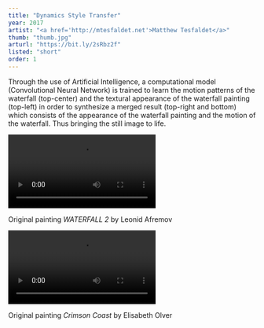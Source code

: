 ```yaml
---
title: "Dynamics Style Transfer"
year: 2017
artist: "<a href='http://mtesfaldet.net'>Matthew Tesfaldet</a>"
thumb: "thumb.jpg"
arturl: "https://bit.ly/2sRbz2f"
listed: "short"
order: 1
---
```


Through the use of Artificial Intelligence, a computational model
(Convolutional Neural Network) is trained to learn the motion patterns of the
waterfall (top-center) and the textural appearance of the waterfall painting
(top-left) in order to synthesize a merged result (top-right and bottom) which
consists of the appearance of the waterfall painting and the motion of the
waterfall. Thus bringing the still image to life.

<video loop autoplay src='video1.mp4' ></video>

Original painting *WATERFALL 2* by Leonid Afremov

<video loop autoplay src='video2.mp4'></video>

Original painting *Crimson Coast*  by Elisabeth Olver


